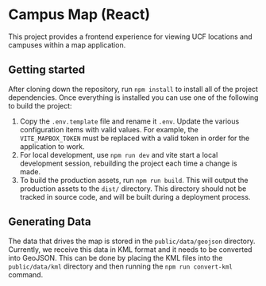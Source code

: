 # Campus Map (React)

This project provides a frontend experience for viewing UCF locations and campuses within a map application.

## Getting started

After cloning down the repository, run `npm install` to install all of the project dependencies. Once everything is installed you can use one of the following to build the project:

1. Copy the `.env.template` file and rename it `.env`. Update the various configuration items with valid values. For example, the `VITE_MAPBOX_TOKEN` must be replaced with a valid token in order for the application to work.
2. For local development, use `npm run dev` and vite start a local development session, rebuilding the project each time a change is made.
3. To build the production assets, run `npm run build`. This will output the production assets to the `dist/` directory. This directory should not be tracked in source code, and will be built during a deployment process.

## Generating Data

The data that drives the map is stored in the `public/data/geojson` directory. Currently, we receive this data in KML format and it needs to be converted into GeoJSON. This can be done by placing the KML files into the `public/data/kml` directory and then running the `npm run convert-kml` command.
